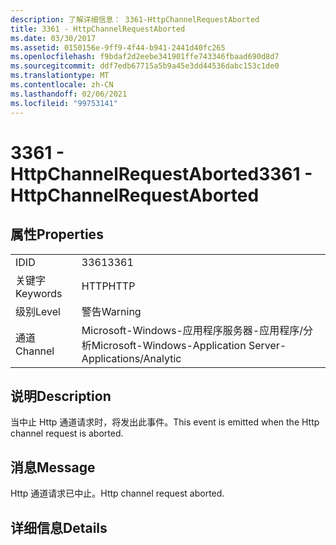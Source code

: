 ```yaml
---
description: 了解详细信息： 3361-HttpChannelRequestAborted
title: 3361 - HttpChannelRequestAborted
ms.date: 03/30/2017
ms.assetid: 0150156e-9ff9-4f44-b941-2441d40fc265
ms.openlocfilehash: f9bdaf2d2eebe341901ffe743346fbaad690d8d7
ms.sourcegitcommit: ddf7edb67715a5b9a45e3dd44536dabc153c1de0
ms.translationtype: MT
ms.contentlocale: zh-CN
ms.lasthandoff: 02/06/2021
ms.locfileid: "99753141"
---
```

# <a name="3361---httpchannelrequestaborted"></a><span data-ttu-id="d454c-103">3361 - HttpChannelRequestAborted</span><span class="sxs-lookup"><span data-stu-id="d454c-103">3361 - HttpChannelRequestAborted</span></span>

## <a name="properties"></a><span data-ttu-id="d454c-104">属性</span><span class="sxs-lookup"><span data-stu-id="d454c-104">Properties</span></span>  
  
|||  
|-|-|  
|<span data-ttu-id="d454c-105">ID</span><span class="sxs-lookup"><span data-stu-id="d454c-105">ID</span></span>|<span data-ttu-id="d454c-106">3361</span><span class="sxs-lookup"><span data-stu-id="d454c-106">3361</span></span>|  
|<span data-ttu-id="d454c-107">关键字</span><span class="sxs-lookup"><span data-stu-id="d454c-107">Keywords</span></span>|<span data-ttu-id="d454c-108">HTTP</span><span class="sxs-lookup"><span data-stu-id="d454c-108">HTTP</span></span>|  
|<span data-ttu-id="d454c-109">级别</span><span class="sxs-lookup"><span data-stu-id="d454c-109">Level</span></span>|<span data-ttu-id="d454c-110">警告</span><span class="sxs-lookup"><span data-stu-id="d454c-110">Warning</span></span>|  
|<span data-ttu-id="d454c-111">通道</span><span class="sxs-lookup"><span data-stu-id="d454c-111">Channel</span></span>|<span data-ttu-id="d454c-112">Microsoft-Windows-应用程序服务器-应用程序/分析</span><span class="sxs-lookup"><span data-stu-id="d454c-112">Microsoft-Windows-Application Server-Applications/Analytic</span></span>|  
  
## <a name="description"></a><span data-ttu-id="d454c-113">说明</span><span class="sxs-lookup"><span data-stu-id="d454c-113">Description</span></span>  

 <span data-ttu-id="d454c-114">当中止 Http 通道请求时，将发出此事件。</span><span class="sxs-lookup"><span data-stu-id="d454c-114">This event is emitted when the Http channel request is aborted.</span></span>  
  
## <a name="message"></a><span data-ttu-id="d454c-115">消息</span><span class="sxs-lookup"><span data-stu-id="d454c-115">Message</span></span>  

 <span data-ttu-id="d454c-116">Http 通道请求已中止。</span><span class="sxs-lookup"><span data-stu-id="d454c-116">Http channel request aborted.</span></span>  
  
## <a name="details"></a><span data-ttu-id="d454c-117">详细信息</span><span class="sxs-lookup"><span data-stu-id="d454c-117">Details</span></span>
